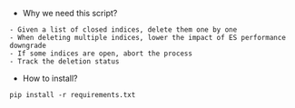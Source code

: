 - Why we need this script?
```
- Given a list of closed indices, delete them one by one
- When deleting multiple indices, lower the impact of ES performance downgrade
- If some indices are open, abort the process
- Track the deletion status
```

- How to install?
```
pip install -r requirements.txt
```